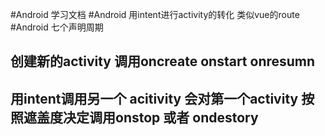 ﻿#Android 学习文档#Android 用intent进行activity的转化 类似vue的route#Android 七个声明周期## 创建新的activity 调用oncreate onstart onresumn## 用intent调用另一个 acitivity 会对第一个activity 按照遮盖度决定调用onstop 或者 ondestory